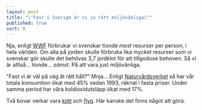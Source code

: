 ```yaml
---
layout: post
title: "\"Fast i Sverige är vi ju rätt miljövänliga\""
published: true
sort: 0
---
```





Nja, enligt [WWF](http://www.wwf.se/press/pressrum/pressmeddelanden/1580063-living-planet-report-2014-svenskarna-p-tionde-plats-i-vrstingligan "ekologiskt avtryck ") förbrukar vi svenskar tionde _mest_ resurser per person, i hela världen. Om alla på jorden skulle förbruka lika mycket resurser som vi svenskar gör skulle det behövas 3,7 jordklot för att tillgodose behoven. Så vi är alltså... tionde... _sämst_. På att vara just miljövänliga.

"Fast vi är väl på väg åt rätt håll?" Mnja... Enligt [Naturvårdsverket](https://www.naturvardsverket.se/Documents/publikationer6400/978-91-620-6653-6.pdf?pid=14404 "Naturvårdsverket - Hållbara konsumtionsmönster") så har vår totala konsumtion ökat med 45% sedan 1993, räknat i fasta priser. Under samma period har våra koldioxidutsläpp ökat med 17%. 

Två bovar verkar vara [kött](/miljo/men-k-tt-r-ju-s-gott/) och [flyg](/miljo/men-jag-m-ste-v-l-inte-sluta-flyga/). Här kanske det finns något att göra.
